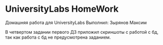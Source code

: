 # UniversityLabs HomeWork

Домашняя работа для UniversityLabs
Выполнил: Зырянов Максим

В четвертом задании первого ДЗ приложил скриншоты с работой с бд, так как работа с бд не предусмотрена заданием.
